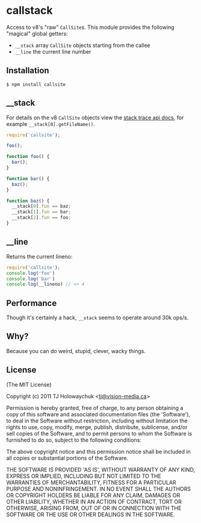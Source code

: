 
# callstack

  Access to v8's "raw" `CallSite`s. This module provides the following "magical" global getters:

  - `__stack` array `CallSite` objects starting from the callee
  - `__line` the current line number

## Installation

    $ npm install callsite

## __stack

 For details on the v8 `CallSite` objects view the [stack trace api docs](http://code.google.com/p/v8/wiki/JavaScriptStackTraceApi), for example `__stack[0].getFileName()`.

```js
require('callsite');

foo();

function foo() {
  bar();
}

function bar() {
  baz();
}

function baz() {
  __stack[0].fun == baz;
  __stack[1].fun == bar;
  __stack[2].fun == foo;
}
```

## __line

  Returns the current lineno:

```js
require('callsite');
console.log('foo')
console.log('bar')
console.log(__lineno) // => 4
```

## Performance

  Though it's certainly a hack, `__stack` seems to operate around 30k ops/s.

## Why?

  Because you can do weird, stupid, clever, wacky things.

## License 

(The MIT License)

Copyright (c) 2011 TJ Holowaychuk &lt;tj@vision-media.ca&gt;

Permission is hereby granted, free of charge, to any person obtaining
a copy of this software and associated documentation files (the
'Software'), to deal in the Software without restriction, including
without limitation the rights to use, copy, modify, merge, publish,
distribute, sublicense, and/or sell copies of the Software, and to
permit persons to whom the Software is furnished to do so, subject to
the following conditions:

The above copyright notice and this permission notice shall be
included in all copies or substantial portions of the Software.

THE SOFTWARE IS PROVIDED 'AS IS', WITHOUT WARRANTY OF ANY KIND,
EXPRESS OR IMPLIED, INCLUDING BUT NOT LIMITED TO THE WARRANTIES OF
MERCHANTABILITY, FITNESS FOR A PARTICULAR PURPOSE AND NONINFRINGEMENT.
IN NO EVENT SHALL THE AUTHORS OR COPYRIGHT HOLDERS BE LIABLE FOR ANY
CLAIM, DAMAGES OR OTHER LIABILITY, WHETHER IN AN ACTION OF CONTRACT,
TORT OR OTHERWISE, ARISING FROM, OUT OF OR IN CONNECTION WITH THE
SOFTWARE OR THE USE OR OTHER DEALINGS IN THE SOFTWARE.